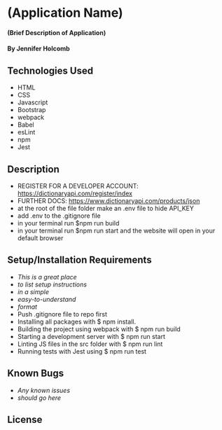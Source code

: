 # (Application Name)

#### (Brief Description of Application)

#### By Jennifer Holcomb

## Technologies Used

* HTML
* CSS
* Javascript
* Bootstrap
* webpack
* Babel
* esLint
* npm
* Jest

## Description
* REGISTER FOR A DEVELOPER ACCOUNT: https://dictionaryapi.com/register/index
* FURTHER DOCS: https://www.dictionaryapi.com/products/json
* at the root of the file folder make an .env file to hide API_KEY
* add .env to the .gitignore file
* in your terminal run $npm run build 
* in your terminal run $npm run start and the website will open in your default browser 

## Setup/Installation Requirements

* _This is a great place_
* _to list setup instructions_
* _in a simple_
* _easy-to-understand_
* _format_
* Push .gitignore file to repo first
* Installing all packages with $ npm install.
* Building the project using webpack with $ npm run build
* Starting a development server with $ npm run start
* Linting JS files in the src folder with $ npm run lint
* Running tests with Jest using $ npm run test

## Known Bugs

* _Any known issues_
* _should go here_

## License